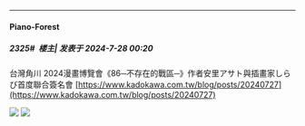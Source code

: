 ﻿
*****

####  Piano-Forest  
##### 2325#         楼主| 发表于 2024-7-28 00:20

台灣角川 2024漫畫博覽會《86─不存在的戰區─》作者安里アサト與插畫家しらび首度聯合簽名會
[https://www.kadokawa.com.tw/blog/posts/20240727](https://www.kadokawa.com.tw/blog/posts/20240727)

<img src="https://p.sda1.dev/18/84d9d158f8f234fa6e524a98a209ccba/20240728_001829.jpg" referrerpolicy="no-referrer">
<img src="https://p.sda1.dev/18/866fb368201bc5b1301e71b9fe34b7f5/20240728_001823.jpg" referrerpolicy="no-referrer">


